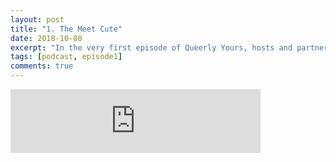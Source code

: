 ```yaml
---
layout: post
title: "1. The Meet Cute"
date: 2018-10-08
excerpt: "In the very first episode of Queerly Yours, hosts and partners Angela and Naomi share the story of how they met."
tags: [podcast, episode1]
comments: true
---
```

<iframe src="https://anchor.fm/queerly-yours/embed/episodes/1--The-Meet-Cute-e2b8dv" height="102px" width="400px" frameborder="0" scrolling="no"></iframe>
